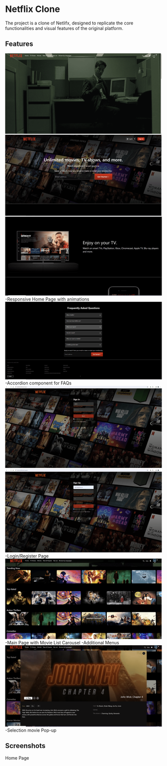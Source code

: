 # Netflix Clone
The project is a clone of Netlifx, designed to replicate the core functionalities and visual features of the original platform.


## Features
![Responsive Home Page](/assets/HomePageIntro.png)
![Home Page](/assets/homePage.png)
![Set Home Page](/assets/HomePageSet.png)
-Responsive Home Page with animations
![Accordion FAQs](/assets/AccordionFooter.png)
-Accordion component for FAQs
![Login Page](/assets/LoginPage.png)
![Regiser Page](/assets/registerPage.png)
-Login/Register Page
![Movie List Carousel](/assets/Carousel.png)
-Main Page with Movie List Carousel
-Additional Menus
![Selection Movie](/assets/SelectionMovie.png)
-Selection movie Pop-up


## Screenshots

Home Page

